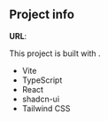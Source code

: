 

## Project info

**URL**: 

This project is built with .

- Vite
- TypeScript
- React
- shadcn-ui
- Tailwind CSS
